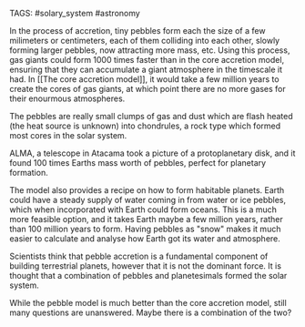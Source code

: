 TAGS: #solary_system #astronomy 

In the process of accretion, tiny pebbles form each the size of a few milimeters or centimeters, each of them colliding into each other, slowly forming larger pebbles, now attracting more mass, etc. Using this process, gas giants could form 1000 times faster than in the core accretion model, ensuring that they can accumulate a giant atmosphere in the timescale it had. In [[The core accretion model]], it would take a few million years to create the cores of gas giants, at which point there are no more gases for their enourmous atmospheres.

The pebbles are really small clumps of gas and dust which are flash heated (the heat source is unknown) into chondrules, a rock type which formed most cores in the solar system.

ALMA, a telescope in Atacama took a picture of a protoplanetary disk, and it found 100 times Earths mass worth of pebbles, perfect for planetary formation.

The model also provides a recipe on how to form habitable planets. Earth could have a steady supply of water coming in from water or ice pebbles, which when incorporated with Earth could form oceans. This is a much more feasible option, and it takes Earth maybe a few million years, rather than 100 million years to form. Having pebbles as "snow" makes it much easier to calculate and analyse how Earth got its water and atmosphere. 

Scientists think that pebble accretion is a fundamental component of building terrestrial planets, however that it is not the dominant force. It is thought that a combination of pebbles and planetesimals formed the solar system. 

While the pebble model is much better than the core accretion model, still many questions are unanswered. Maybe there is a combination of the two? 

